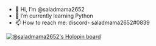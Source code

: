 - 👋 Hi, I’m @saladmama2652
- 🌱 I’m currently learning Python
- 📫 How to reach me: discord- saladmama2652#0839

[![@saladmama2652's Holopin board](https://holopin.io/api/user/board?user=saladmama2652)](https://holopin.io/@saladmama2652)
